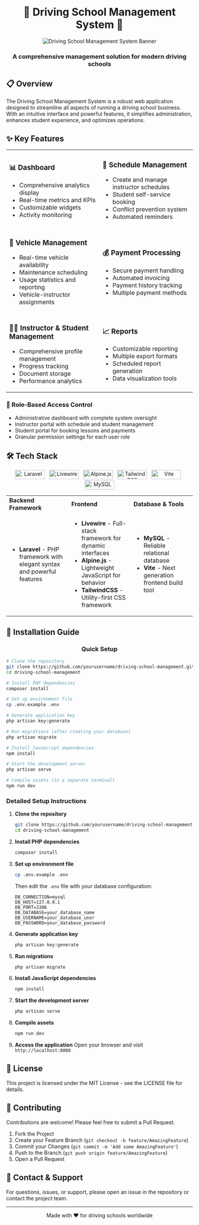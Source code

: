 <div align="center">
  
# 🚗 Driving School Management System 🚗

![Driving School Management System Banner](https://i.imgur.com/McafTzZ.jpeg)

### A comprehensive management solution for modern driving schools

</div>

## 📋 Overview

The Driving School Management System is a robust web application designed to streamline all aspects of running a driving school business. With an intuitive interface and powerful features, it simplifies administration, enhances student experience, and optimizes operations.

## ✨ Key Features

<table>
  <tr>
    <td width="50%">
      <h3>📊 Dashboard</h3>
      <ul>
        <li>Comprehensive analytics display</li>
        <li>Real-time metrics and KPIs</li>
        <li>Customizable widgets</li>
        <li>Activity monitoring</li>
      </ul>
    </td>
    <td width="50%">
      <h3>📅 Schedule Management</h3>
      <ul>
        <li>Create and manage instructor schedules</li>
        <li>Student self-service booking</li>
        <li>Conflict prevention system</li>
        <li>Automated reminders</li>
      </ul>
    </td>
  </tr>
  <tr>
    <td width="50%">
      <h3>🚙 Vehicle Management</h3>
      <ul>
        <li>Real-time vehicle availability</li>
        <li>Maintenance scheduling</li>
        <li>Usage statistics and reporting</li>
        <li>Vehicle-instructor assignments</li>
      </ul>
    </td>
    <td width="50%">
      <h3>💰 Payment Processing</h3>
      <ul>
        <li>Secure payment handling</li>
        <li>Automated invoicing</li>
        <li>Payment history tracking</li>
        <li>Multiple payment methods</li>
      </ul>
    </td>
  </tr>
  <tr>
    <td width="50%">
      <h3>👨‍🏫 Instructor & Student Management</h3>
      <ul>
        <li>Comprehensive profile management</li>
        <li>Progress tracking</li>
        <li>Document storage</li>
        <li>Performance analytics</li>
      </ul>
    </td>
    <td width="50%">
      <h3>📈 Reports</h3>
      <ul>
        <li>Customizable reporting</li>
        <li>Multiple export formats</li>
        <li>Scheduled report generation</li>
        <li>Data visualization tools</li>
      </ul>
    </td>
  </tr>
</table>

### 🔐 Role-Based Access Control
- Administrative dashboard with complete system oversight
- Instructor portal with schedule and student management
- Student portal for booking lessons and payments
- Granular permission settings for each user role

## 🛠️ Tech Stack

<div align="center">
  
<img src="https://img.shields.io/badge/Laravel-FF2D20?style=for-the-badge&logo=laravel&logoColor=white" alt="Laravel" title="Laravel" width="80" height="25"/> &nbsp;
<img src="https://img.shields.io/badge/Livewire-FB70A9?style=for-the-badge&logo=livewire&logoColor=white" alt="Livewire" title="Livewire" width="80" height="25"/> &nbsp;
<img src="https://img.shields.io/badge/Alpine.js-77C1D2?logo=alpine.js&logoColor=white&style=for-the-badge" alt="Alpine.js" title="Alpine.js" height="25" width="80"/> &nbsp;
<img src="https://img.shields.io/badge/Tailwind_CSS-38B2AC?style=for-the-badge&logo=tailwind-css&logoColor=white" alt="TailwindCSS" title="TailwindCSS" height="25" width="80"/> &nbsp;
<img src="https://img.shields.io/badge/Vite-646CFF?logo=vite&logoColor=white&style=for-the-badge" alt="Vite" title="Vite" height="25" width="80"/> &nbsp;
<img src="https://img.shields.io/badge/MySQL-4479A1?style=for-the-badge&logo=mysql&logoColor=white" alt="MySQL" title="MySQL" height="25" width="80"/>

</div>

<table>
  <tr>
    <td width="33%"><b>Backend Framework</b></td>
    <td width="33%"><b>Frontend</b></td>
    <td width="33%"><b>Database & Tools</b></td>
  </tr>
  <tr>
    <td>
      <ul>
        <li><b>Laravel</b> - PHP framework with elegant syntax and powerful features</li>
      </ul>
    </td>
    <td>
      <ul>
        <li><b>Livewire</b> - Full-stack framework for dynamic interfaces</li>
        <li><b>Alpine.js</b> - Lightweight JavaScript for behavior</li>
        <li><b>TailwindCSS</b> - Utility-first CSS framework</li>
      </ul>
    </td>
    <td>
      <ul>
        <li><b>MySQL</b> - Reliable relational database</li>
        <li><b>Vite</b> - Next generation frontend build tool</li>
      </ul>
    </td>
  </tr>
</table>

## 🚀 Installation Guide

<div align="center">
  
### Quick Setup

</div>

```bash
# Clone the repository
git clone https://github.com/yourusername/driving-school-management.git
cd driving-school-management

# Install PHP dependencies
composer install

# Set up environment file
cp .env.example .env

# Generate application key
php artisan key:generate

# Run migrations (after creating your database)
php artisan migrate

# Install JavaScript dependencies
npm install

# Start the development server
php artisan serve

# Compile assets (in a separate terminal)
npm run dev
```

### Detailed Setup Instructions

1. **Clone the repository**
   ```bash
   git clone https://github.com/yourusername/driving-school-management.git
   cd driving-school-management
   ```

2. **Install PHP dependencies**
   ```bash
   composer install
   ```

3. **Set up environment file**
   ```bash
   cp .env.example .env
   ```
   Then edit the `.env` file with your database configuration:
   ```
   DB_CONNECTION=mysql
   DB_HOST=127.0.0.1
   DB_PORT=3306
   DB_DATABASE=your_database_name
   DB_USERNAME=your_database_user
   DB_PASSWORD=your_database_password
   ```

4. **Generate application key**
   ```bash
   php artisan key:generate
   ```

5. **Run migrations**
   ```bash
   php artisan migrate
   ```

6. **Install JavaScript dependencies**
   ```bash
   npm install
   ```

7. **Start the development server**
   ```bash
   php artisan serve
   ```

8. **Compile assets**
   ```bash
   npm run dev
   ```

9. **Access the application**
   Open your browser and visit `http://localhost:8000`

## 📝 License

This project is licensed under the MIT License - see the LICENSE file for details.

## 🤝 Contributing

Contributions are welcome! Please feel free to submit a Pull Request.

1. Fork the Project
2. Create your Feature Branch (`git checkout -b feature/AmazingFeature`)
3. Commit your Changes (`git commit -m 'Add some AmazingFeature'`)
4. Push to the Branch (`git push origin feature/AmazingFeature`)
5. Open a Pull Request

## 📧 Contact & Support

For questions, issues, or support, please open an issue in the repository or contact the project team.

<div align="center">
  
---

<p>Made with ❤️ for driving schools worldwide</p>

</div>
